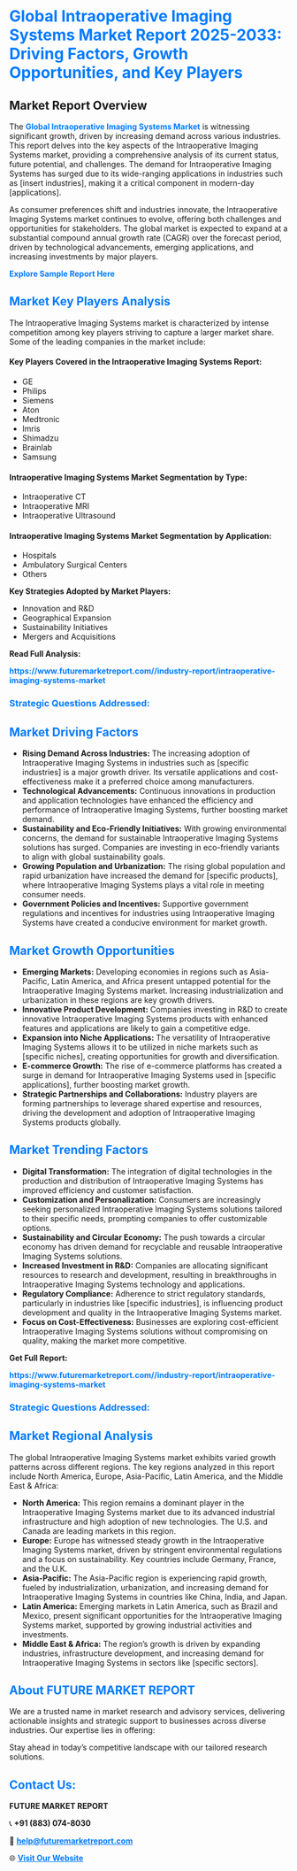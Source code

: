 <h1 style="color: #007BFF;">Global Intraoperative Imaging Systems Market Report 2025-2033: Driving Factors, Growth Opportunities, and Key Players</h1>

<section id="overview">
<h2>Market Report Overview</h2>
<p>The <a href="https://www.futuremarketreport.com//industry-report/intraoperative-imaging-systems-market" style="color: #007BFF; text-decoration: none;"><strong>Global Intraoperative Imaging Systems Market</strong></a> is witnessing significant growth, driven by increasing demand across various industries. This report delves into the key aspects of the Intraoperative Imaging Systems market, providing a comprehensive analysis of its current status, future potential, and challenges. The demand for Intraoperative Imaging Systems has surged due to its wide-ranging applications in industries such as [insert industries], making it a critical component in modern-day [applications].</p>
<p>As consumer preferences shift and industries innovate, the Intraoperative Imaging Systems market continues to evolve, offering both challenges and opportunities for stakeholders. The global market is expected to expand at a substantial compound annual growth rate (CAGR) over the forecast period, driven by technological advancements, emerging applications, and increasing investments by major players.</p>
</section>

<section id="overview">
<p><a href="https://www.futuremarketreport.com//request-sample/reportId=55794" style="color: #007BFF; text-decoration: none;"><strong>Explore Sample Report Here</strong></a></p>
</section>

<section id="key-players">
<h2 style="color: #007BFF;">Market Key Players Analysis</h2>
<p>The Intraoperative Imaging Systems market is characterized by intense competition among key players striving to capture a larger market share. Some of the leading companies in the market include:</p>
<h4>Key Players Covered in the Intraoperative Imaging Systems Report:</h4>
<ul><li>GE</li><li>Philips</li><li>Siemens</li><li>Aton</li><li>Medtronic</li><li>Imris</li><li>Shimadzu</li><li>Brainlab</li><li>Samsung</li></ul>
<h4>Intraoperative Imaging Systems Market Segmentation by Type:</h4>
<ul><li>Intraoperative CT</li><li>Intraoperative MRI</li><li>Intraoperative Ultrasound</li></ul>

<h4>Intraoperative Imaging Systems Market Segmentation by Application:</h4>
<ul><li>Hospitals</li><li>Ambulatory Surgical Centers</li><li>Others</li></ul>
<p><strong>Key Strategies Adopted by Market Players:</strong></p>
<ul>
<li>Innovation and R&D</li>
<li>Geographical Expansion</li>
<li>Sustainability Initiatives</li>
<li>Mergers and Acquisitions</li>
</ul>
</section>

<section>
<p><strong>Read Full Analysis: </strong></p><a href="https://www.futuremarketreport.com//industry-report/intraoperative-imaging-systems-market" style="color: #007BFF; text-decoration: none;"><strong>https://www.futuremarketreport.com//industry-report/intraoperative-imaging-systems-market</strong></a>
<h3 style="color: #007BFF;">Strategic Questions Addressed:</h3>
</section>

<section id="driving-factors">
<h2 style="color: #007BFF;">Market Driving Factors</h2>
<ul>
<li><strong>Rising Demand Across Industries:</strong> The increasing adoption of Intraoperative Imaging Systems in industries such as [specific industries] is a major growth driver. Its versatile applications and cost-effectiveness make it a preferred choice among manufacturers.</li>
<li><strong>Technological Advancements:</strong> Continuous innovations in production and application technologies have enhanced the efficiency and performance of Intraoperative Imaging Systems, further boosting market demand.</li>
<li><strong>Sustainability and Eco-Friendly Initiatives:</strong> With growing environmental concerns, the demand for sustainable Intraoperative Imaging Systems solutions has surged. Companies are investing in eco-friendly variants to align with global sustainability goals.</li>
<li><strong>Growing Population and Urbanization:</strong> The rising global population and rapid urbanization have increased the demand for [specific products], where Intraoperative Imaging Systems plays a vital role in meeting consumer needs.</li>
<li><strong>Government Policies and Incentives:</strong> Supportive government regulations and incentives for industries using Intraoperative Imaging Systems have created a conducive environment for market growth.</li>
</ul>
</section>

<section id="growth-opportunities">
<h2 style="color: #007BFF;">Market Growth Opportunities</h2>
<ul>
<li><strong>Emerging Markets:</strong> Developing economies in regions such as Asia-Pacific, Latin America, and Africa present untapped potential for the Intraoperative Imaging Systems market. Increasing industrialization and urbanization in these regions are key growth drivers.</li>
<li><strong>Innovative Product Development:</strong> Companies investing in R&D to create innovative Intraoperative Imaging Systems products with enhanced features and applications are likely to gain a competitive edge.</li>
<li><strong>Expansion into Niche Applications:</strong> The versatility of Intraoperative Imaging Systems allows it to be utilized in niche markets such as [specific niches], creating opportunities for growth and diversification.</li>
<li><strong>E-commerce Growth:</strong> The rise of e-commerce platforms has created a surge in demand for Intraoperative Imaging Systems used in [specific applications], further boosting market growth.</li>
<li><strong>Strategic Partnerships and Collaborations:</strong> Industry players are forming partnerships to leverage shared expertise and resources, driving the development and adoption of Intraoperative Imaging Systems products globally.</li>
</ul>
</section>

<section id="trending-factors">
<h2 style="color: #007BFF;">Market Trending Factors</h2>
<ul>
<li><strong>Digital Transformation:</strong> The integration of digital technologies in the production and distribution of Intraoperative Imaging Systems has improved efficiency and customer satisfaction.</li>
<li><strong>Customization and Personalization:</strong> Consumers are increasingly seeking personalized Intraoperative Imaging Systems solutions tailored to their specific needs, prompting companies to offer customizable options.</li>
<li><strong>Sustainability and Circular Economy:</strong> The push towards a circular economy has driven demand for recyclable and reusable Intraoperative Imaging Systems solutions.</li>
<li><strong>Increased Investment in R&D:</strong> Companies are allocating significant resources to research and development, resulting in breakthroughs in Intraoperative Imaging Systems technology and applications.</li>
<li><strong>Regulatory Compliance:</strong> Adherence to strict regulatory standards, particularly in industries like [specific industries], is influencing product development and quality in the Intraoperative Imaging Systems market.</li>
<li><strong>Focus on Cost-Effectiveness:</strong> Businesses are exploring cost-efficient Intraoperative Imaging Systems solutions without compromising on quality, making the market more competitive.</li>
</ul>
</section>

<section>
<p><strong>Get Full Report: </strong></p><a href="https://www.futuremarketreport.com//industry-report/intraoperative-imaging-systems-market" style="color: #007BFF; text-decoration: none;"><strong>https://www.futuremarketreport.com//industry-report/intraoperative-imaging-systems-market</strong></a>
<h3 style="color: #007BFF;">Strategic Questions Addressed:</h3>
</section>


<section id="regional-analysis">
<h2 style="color: #007BFF;">Market Regional Analysis</h2>
<p>The global Intraoperative Imaging Systems market exhibits varied growth patterns across different regions. The key regions analyzed in this report include North America, Europe, Asia-Pacific, Latin America, and the Middle East & Africa:</p>
<ul>
<li><strong>North America:</strong> This region remains a dominant player in the Intraoperative Imaging Systems market due to its advanced industrial infrastructure and high adoption of new technologies. The U.S. and Canada are leading markets in this region.</li>
<li><strong>Europe:</strong> Europe has witnessed steady growth in the Intraoperative Imaging Systems market, driven by stringent environmental regulations and a focus on sustainability. Key countries include Germany, France, and the U.K.</li>
<li><strong>Asia-Pacific:</strong> The Asia-Pacific region is experiencing rapid growth, fueled by industrialization, urbanization, and increasing demand for Intraoperative Imaging Systems in countries like China, India, and Japan.</li>
<li><strong>Latin America:</strong> Emerging markets in Latin America, such as Brazil and Mexico, present significant opportunities for the Intraoperative Imaging Systems market, supported by growing industrial activities and investments.</li>
<li><strong>Middle East & Africa:</strong> The region’s growth is driven by expanding industries, infrastructure development, and increasing demand for Intraoperative Imaging Systems in sectors like [specific sectors].</li>
</ul>
</section>

<footer>
<h2 style="color: #007BFF;">About FUTURE MARKET REPORT</h2>
<p>We are a trusted name in market research and advisory services, delivering actionable insights and strategic support to businesses across diverse industries. Our expertise lies in offering:</p>

<p>Stay ahead in today’s competitive landscape with our tailored research solutions.</p>

<h2 style="color: #007BFF;">Contact Us:</h2>
<p><strong>FUTURE MARKET REPORT</strong></p>
<p>📞 <strong>+91 (883) 074-8030</strong></p>
<p>📧 <strong><a href="mailto:help@futuremarketreport.com" style="color: #007BFF;">help@futuremarketreport.com</a></strong></p>
<p>🌐 <strong><a href="https://www.futuremarketreport.com/" style="color: #007BFF;">Visit Our Website</a></strong></p>
</footer>